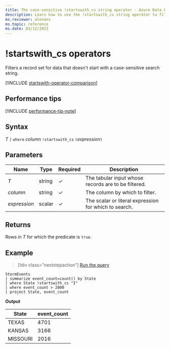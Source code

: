 ```yaml
---
title: The case-sensitive !startswith_cs string operator - Azure Data Explorer
description: Learn how to use the !startswith_cs string operator to filter records for data that doesn't start with a case-sensitive search string.
ms.reviewer: alexans
ms.topic: reference
ms.date: 03/12/2023
---
```

# !startswith_cs operators

Filters a record set for data that doesn't start with a case-sensitive search string.

[!INCLUDE [startswith-operator-comparison](../../includes/startswith-operator-comparison.md)]

## Performance tips

[!INCLUDE [performance-tip-note](../../includes/performance-tip-note.md)]

## Syntax

*T* `|` `where` *column* `!startswith_cs` `(`*expression*`)`  

## Parameters

| Name | Type | Required | Description |
|--|--|--|--|
| *T* | string | &check;| The tabular input whose records are to be filtered.|
| *column* | string | &check;| The column by which to filter.|
| *expression* | scalar | &check;| The scalar or literal expression for which to search.|

## Returns

Rows in *T* for which the predicate is `true`.

## Example

> [!div class="nextstepaction"]
> <a href="https://dataexplorer.azure.com/clusters/help/databases/Samples?query=H4sIAAAAAAAAAwsuyS/KdS1LzSsp5qpRKC7NzU0syqxKVUgFCcUn55fmldiCSQ1NhaRKheCSxJJUoMLyjNSiVAhPQbG4JLGopLg8syQjPrlYQclTCa4AyRQFOwUjAwMDoFRBUX5WanIJRLcOshoAsNzTI40AAAA=" target="_blank">Run the query</a>

```kusto
StormEvents
| summarize event_count=count() by State
| where State !startswith_cs "I"
| where event_count > 2000
| project State, event_count
```

**Output**

|State|event_count|
|-----|-----------|
|TEXAS|4701|
|KANSAS|3166|
|MISSOURI|2016|
